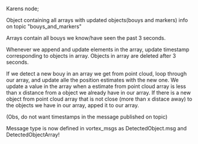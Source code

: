 Karens node; 

Object containing all arrays with updated objects(bouys and markers) info on topic "bouys_and_markers"

Arrays contain all bouys we know/have seen the past 3 seconds. 

Whenever we append and update elements in the array, update timestamp corresponding to objects in array.
Objects in array are deleted after 3 seconds. 

If we detect a new bouy in an array we get from point cloud, loop through our array, 
and update alle the position estimates with the new one. 
We update a value in the array when a estimate from point cloud array is less than x distance from 
a object we already have in our array. 
If there is a new object from point cloud array that is not close (more than x distace away) to the objects we have in our array, apped it to our array. 

(Obs, do not want timestamps in the message published on topic)

Message type is now defined in vortex_msgs as DetectedObject.msg and DetectedObjectArray!